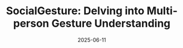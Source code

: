 ---
title: "SocialGesture: Delving into Multi-person Gesture Understanding"
authors:
- Xu Cao, Pranav Virupaksha, Wenqi Jia, Bolin Lai, Fiona Ryan, Sangmin Lee, James M Rehg
date: "2025-06-11"
doi: ""

# Schedule page publish date (NOT publication's date).
# publishDate: "2017-01-01T00:00:00Z"

# Publication type.
# Legend: 0 = Uncategorized; 1 = Conference paper; 2 = Journal article;
# 3 = Preprint / Working Paper; 4 = Report; 5 = Book; 6 = Book section;
# 7 = Thesis; 8 = Patent
publication_types: ["1"]

# Venue
venue: "CVPR 2025"

tags:
- publication

links:
# - name: Custom Link
url_project: https://www.irohxucao.com/SocialGesture/ 
url_pdf: https://arxiv.org/pdf/2504.02244
# url_poster:
# url_dataset:
# url_poster: '#'
# url_slides: ''
# url_source: '#'

# Featured image
# To use, add an image named `featured.jpg/png` to your page's folder.
---